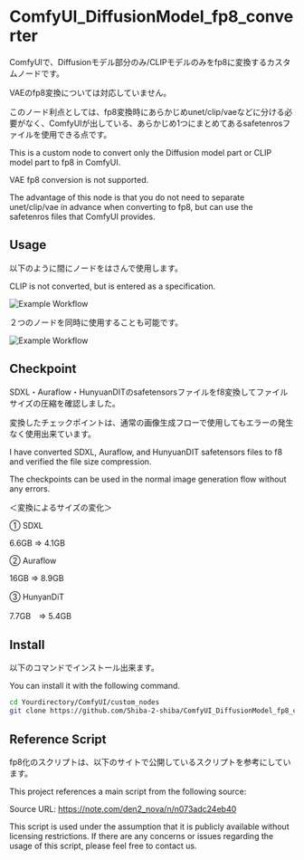 # ComfyUI_DiffusionModel_fp8_converter


ComfyUIで、Diffusionモデル部分のみ/CLIPモデルのみをfp8に変換するカスタムノードです。

VAEのfp8変換については対応していません。

このノード利点としては、fp8変換時にあらかじめunet/clip/vaeなどに分ける必要がなく、ComfyUIが出している、あらかじめ1つにまとめてあるsafetenrosファイルを使用できる点です。


This is a custom node to convert only the Diffusion model part or CLIP model part to fp8 in ComfyUI.

VAE fp8 conversion is not supported.

The advantage of this node is that you do not need to separate unet/clip/vae in advance when converting to fp8, but can use the safetenros files that ComfyUI provides.


## Usage


以下のように間にノードをはさんで使用します。

CLIP is not converted, but is entered as a specification.


![Example Workflow](https://github.com/Shiba-2-shiba/ComfyUI_DiffusionModel_fp8_converter/blob/main/model_convert_example.png)


２つのノードを同時に使用することも可能です。


![Example Workflow](https://github.com/Shiba-2-shiba/ComfyUI_DiffusionModel_fp8_converter/blob/main/workflowexample2.png)



## Checkpoint


SDXL・Auraflow・HunyuanDITのsafetensorsファイルをf8変換してファイルサイズの圧縮を確認しました。

変換したチェックポイントは、通常の画像生成フローで使用してもエラーの発生なく使用出来ています。


I have converted SDXL, Auraflow, and HunyuanDIT safetensors files to f8 and verified the file size compression.

The checkpoints can be used in the normal image generation flow without any errors.

＜変換によるサイズの変化＞

①  SDXL        

6.6GB    ⇒    4.1GB

②  Auraflow    

16GB     ⇒    8.9GB

③  HunyanDiT　

7.7GB　⇒    5.4GB

## Install


以下のコマンドでインストール出来ます。

You can install it with the following command.


```bash
cd Yourdirectory/ComfyUI/custom_nodes
git clone https://github.com/Shiba-2-shiba/ComfyUI_DiffusionModel_fp8_converter.git

```

## Reference Script

fp8化のスクリプトは、以下のサイトで公開しているスクリプトを参考にしています。

This project references a main script from the following source:

Source URL: https://note.com/den2_nova/n/n073adc24eb40


This script is used under the assumption that it is publicly available without licensing restrictions. If there are any concerns or issues regarding the usage of this script, please feel free to contact us.
